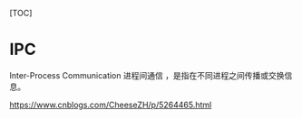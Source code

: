 [TOC]

# IPC

Inter-Process Communication
进程间通信 ，是指在不同进程之间传播或交换信息。




https://www.cnblogs.com/CheeseZH/p/5264465.html



